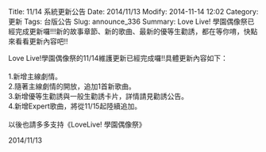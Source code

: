 Title: 11/14 系統更新公告
Date: 2014/11/13
Modify: 2014-11-14 12:02
Category: 更新
Tags: 台版公告
Slug: announce_336
Summary: Love Live! 學園偶像祭已經完成更新囉!!!新的故事章節、新的歌曲、最新的優等生勸誘，都在等你唷，快點來看看更新內容吧!!

<div class="content_news">
<div class="note">
<p>Love Live!學園偶像祭的11/14維護更新已經完成囉!!具體更新內容如下：<br />
<br />
1.新增主線劇情。<br />
2.隨著主線劇情的開放，追加1首新歌曲。<br />
3.新增優等生勸誘與一般生勸誘卡片，詳情請見勸誘公告。<br />
4.新增Expert歌曲，將從11/15起陸續追加。<br />
<br />
以後也請多多支持《LoveLive! 學園偶像祭》
<br />
</p>
		2014/11/13
		         
</div>
</div>
